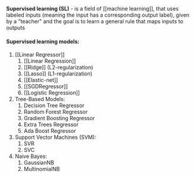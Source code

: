 **Supervised learning (SL)** - is a field of [[machine learning]], that uses labeled inputs (meaning the input has a corresponding output label), given by a "teacher" and the goal is to learn a general rule that maps inputs to outputs

#### Supervised learning models:

1. [[Linear Regressor]]
	1. [[Linear Regression]]
	2. [[Ridge]] (L2-regularization)
	3. [[Lasso]] (L1-regularization)
	4. [[Elastic-net]]
	5. [[SGDRegressor]]
	6. [[Logistic Regression]]
2. Tree-Based Models:
	1. Decision Tree Regressor
	2. Random Forest Regressor
	3. Gradient Boosting Regressor
	4. Extra Trees Regressor
	5. Ada Boost Regressor
3. Support Vector Machines (SVM):
	1. SVR
	2. SVC
4. Naive Bayes:
	1. GaussianNB
	2. MultinomialNB